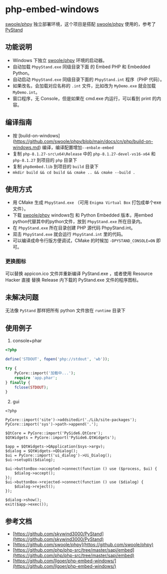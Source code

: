 # php-embed-windows
[swoole/phpy](https://github.com/swoole/phpy) 独立部署环境，这个项目是搭配 [swoole/phpy](https://github.com/swoole/phpy) 使用的，参考了[PyStand](https://github.com/skywind3000/PyStand)

## 功能说明

- Windows 下独立 [swoole/phpy](https://github.com/swoole/phpy) 环境的启动器。
- 自动加载 `PhpyStand.exe` 同级目录下面 的 Embed PHP 和 Embedded Python。
- 自动启动 `PhpyStand.exe` 同级目录下面的 `PhpyStand.int` 程序（PHP 代码）。
- 如果改名，会加载对应名称的 `.int` 文件，比如改为 `MyDemo.exe` 就会加载 `MyDemo.int`。
- 窗口程序，无 Console，但是如果在 cmd.exe 内运行，可以看到 print 的内容。


## 编译指南
- 按 [build-on-windows] (https://github.com/swoole/phpy/blob/main/docs/cn/php/build-on-windows.md) 编译，编译配置增加`--enbale-embed`
- 复制 `php-8.1.27-src\x64\Release` 中的 `php-8.1.27-devel-vs16-x64` 和 `php-8.1.27` 到项目的 `php` 目录下
- 复制 `php8embed.lib` 到项目的 `build` 目录下
- `mkdir build && cd build && cmake .. && cmake --build .`


## 使用方式

- 用 CMake 生成 `PhpyStand.exe` （可用 `Enigma Virtual Box` 打包成单个exe文件）。
- 下载 [swoole/phpy](https://github.com/swoole/phpy) windows包 和 Python Embedded 版本，用embed python代替其中的python文件，放到 `PhpyStand.exe` 所在目录内。
- 在 `PhpyStand.exe` 所在目录创建 PHP 源代码 PhpyStand.int。
- 双击 `PhpyStand.exe` 就会运行 `PhpyStand.int` 里的代码。
- 可以编译成命令行版方便调试，CMake 的时候加 `-DPYSTAND_CONSOLE=ON` 即可。

### 更换图标

可以替换 appicon.ico 文件并重新编译 PyStand.exe ，或者使用 Resource Hacker 直接
替换 Release 内下载的 PyStand.exe 文件的程序图标。

## 未解决问题
无法像 `PyStand` 那样把所有 python 文件放在 `runtime` 目录下

## 使用例子
1. console+phar
```php
<?php

define('STDOUT', fopen('php://stdout', 'wb'));

try {
    PyCore::import('加载中...');
    require 'app.phar';
} finally {
    fclose(STDOUT);
}
```

2. gui
```
<?php

PyCore::import('site')->addsitedir('./Lib/site-packages');
PyCore::import('sys')->path->append('.');

$QtCore = PyCore::import('PySide6.QtCore');
$QtWidgets = PyCore::import('PySide6.QtWidgets');

$app = $QtWidgets->QApplication($sys->argv);
$dialog = $QtWidgets->QDialog();
$ui = PyCore::import('ui_dialog')->Ui_Dialog();
$ui->setupUi($dialog);

$ui->buttonBox->accepted->connect(function () use ($process, $ui) {
    $dialog->accept();
});
$ui->buttonBox->rejected->connect(function () use ($dialog) {
    $dialog->reject();
});

$dialog->show();
exit($app->exec());
```

## 参考文档
- [https://github.com/skywind3000/PyStand](https://github.com/skywind3000/PyStand)  
- [https://github.com/swoole/phpy](https://github.com/swoole/phpy)  
- [https://github.com/php/php-src/tree/master/sapi/embed](https://github.com/php/php-src/tree/master/sapi/embed)  
- [https://github.com/llgoer/php-embed-windows/](https://github.com/llgoer/php-embed-windows/)  
